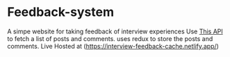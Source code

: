 # Feedback-system
A simpe website for taking feedback of interview experiences
Use [This API](https://jsonplaceholder.typicode.com/)   to fetch a list of posts and comments. uses redux to store the posts and comments.
Live Hosted at (https://interview-feedback-cache.netlify.app/)
